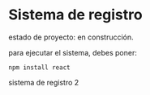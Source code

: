 <h1> Sistema de registro </h1>

estado de proyecto: en construcción.


para ejecutar el sistema, debes poner:

``` npm install react ```

sistema de registro 2 
